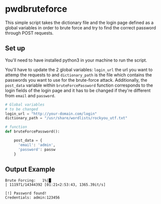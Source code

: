 # pwdbruteforce

This simple script takes the dictionary file and the login page defined as a global variables in order to brute force and try to 
find the correct password through POST requests.

## Set up

You'll need to have installed python3 in your machine to run the script.

You'll have to update the 2 global variables: `login_url` the url you want to attemp the requests to and 
`dictionary_path` is the file which contains the passwords you want to use for the brute-force attack.
Additionally, the `post_data` variable within `bruteForcePassword` function corresponds to the login fields of the login page and 
it has to be changed if they're different from `email` and `password`.
```python
# Global variables
# to be changed
login_url = "http://your-domain.com/login"
dictionary_path = "/usr/share/wordlists/rockyou_utf.txt"

# function
def bruteForcePassword():

    post_data = {
      'email': 'admin',
      'password': passw
    }

```

## Output Example

```
Brute Forcing:   1%|█                                                                             | 111971/14344392 [01:21<2:53:43, 1365.39it/s]

[!] Password found! 
Credentials: admin:123456
```
